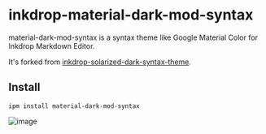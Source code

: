 # inkdrop-material-dark-mod-syntax

material-dark-mod-syntax is a syntax theme like Google Material Color for Inkdrop Markdown Editor.

It's forked from [inkdrop-solarized-dark-syntax-theme](https://github.com/inkdropapp/inkdrop-solarized-dark-syntax-theme).

## Install

```
ipm install material-dark-mod-syntax
```

![image](https://github.com/yuru7/inkdrop-material-dark-mod-syntax/raw/images/screenshot01.png)
